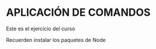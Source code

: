 # APLICACIÓN DE COMANDOS

Este es el ejercicio del curso


Recuerden instalar los paquetes de Node

